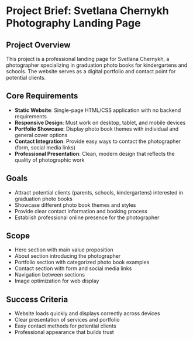 # Project Brief: Svetlana Chernykh Photography Landing Page

## Project Overview
This project is a professional landing page for Svetlana Chernykh, a photographer specializing in graduation photo books for kindergartens and schools. The website serves as a digital portfolio and contact point for potential clients.

## Core Requirements
- **Static Website**: Single-page HTML/CSS application with no backend requirements
- **Responsive Design**: Must work on desktop, tablet, and mobile devices
- **Portfolio Showcase**: Display photo book themes with individual and general cover options
- **Contact Integration**: Provide easy ways to contact the photographer (form, social media links)
- **Professional Presentation**: Clean, modern design that reflects the quality of photographic work

## Goals
- Attract potential clients (parents, schools, kindergartens) interested in graduation photo books
- Showcase different photo book themes and styles
- Provide clear contact information and booking process
- Establish professional online presence for the photographer

## Scope
- Hero section with main value proposition
- About section introducing the photographer
- Portfolio section with categorized photo book examples
- Contact section with form and social media links
- Navigation between sections
- Image optimization for web display

## Success Criteria
- Website loads quickly and displays correctly across devices
- Clear presentation of services and portfolio
- Easy contact methods for potential clients
- Professional appearance that builds trust
